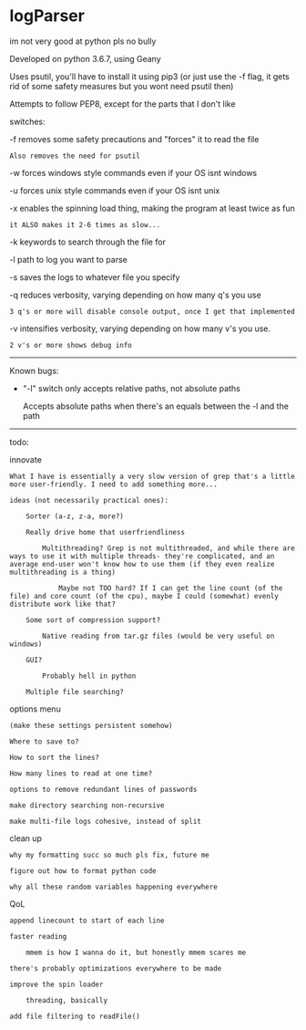 # logParser
im not very good at python pls no bully

Developed on python 3.6.7, using Geany

Uses psutil, you'll have to install it using pip3 (or just use the -f flag, it gets rid of some safety measures but you wont need psutil then)

Attempts to follow PEP8, except for the parts that I don't like

switches:

-f removes some safety precautions and "forces" it to read the file

	Also removes the need for psutil

-w forces windows style commands even if your OS isnt windows

-u forces unix style commands even if your OS isnt unix

-x enables the spinning load thing, making the program at least twice as fun

	it ALSO makes it 2-6 times as slow...

-k keywords to search through the file for

-l path to log you want to parse

-s saves the logs to whatever file you specify

-q reduces verbosity, varying depending on how many q's you use

	3 q's or more will disable console output, once I get that implemented

-v intensifies verbosity, varying depending on how many v's you use.
	
	2 v's or more shows debug info

----
Known bugs:

- "-l" switch only accepts relative paths, not absolute paths

	Accepts absolute paths when there's an equals between the -l and the path
	


----

todo:

innovate

	What I have is essentially a very slow version of grep that's a little more user-friendly. I need to add something more...
	
	ideas (not necessarily practical ones):
		
		Sorter (a-z, z-a, more?)
		
		Really drive home that userfriendliness
		
			Multithreading? Grep is not multithreaded, and while there are ways to use it with multiple threads- they're complicated, and an average end-user won't know how to use them (if they even realize multithreading is a thing)
			
				Maybe not TOO hard? If I can get the line count (of the file) and core count (of the cpu), maybe I could (somewhat) evenly distribute work like that? 
			
		Some sort of compression support?
		
			Native reading from tar.gz files (would be very useful on windows)
			
		GUI?
		
			Probably hell in python
			
		Multiple file searching?
		
options menu

	(make these settings persistent somehow)

	Where to save to?
	
	How to sort the lines?
	
	How many lines to read at one time?
	
	options to remove redundant lines of passwords
	
	make directory searching non-recursive
	
	make multi-file logs cohesive, instead of split
	
clean up

	why my formatting succ so much pls fix, future me
	
	figure out how to format python code
	
	why all these random variables happening everywhere
	
	
QoL

	append linecount to start of each line

	faster reading
	
		mmem is how I wanna do it, but honestly mmem scares me
	
	there's probably optimizations everywhere to be made

	improve the spin loader
		
		threading, basically
		
	add file filtering to readFile()
